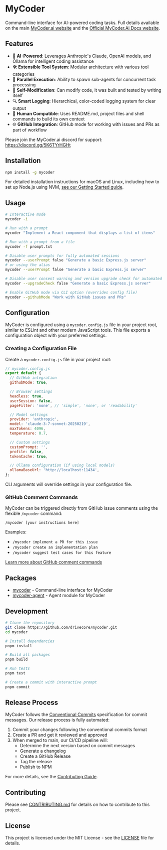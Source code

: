 # MyCoder

Command-line interface for AI-powered coding tasks. Full details available on the main [MyCoder.ai website](https://mycoder.ai) and the [Official MyCoder.Ai Docs website](https://docs.mycoder.ai).

## Features

- 🤖 **AI-Powered**: Leverages Anthropic's Claude, OpenAI models, and Ollama for intelligent coding assistance
- 🛠️ **Extensible Tool System**: Modular architecture with various tool categories
- 🔄 **Parallel Execution**: Ability to spawn sub-agents for concurrent task processing
- 📝 **Self-Modification**: Can modify code, it was built and tested by writing itself
- 🔍 **Smart Logging**: Hierarchical, color-coded logging system for clear output
- 👤 **Human Compatible**: Uses README.md, project files and shell commands to build its own context
- 🌐 **GitHub Integration**: GitHub mode for working with issues and PRs as part of workflow

Please join the MyCoder.ai discord for support: https://discord.gg/5K6TYrHGHt

## Installation

```bash
npm install -g mycoder
```

For detailed installation instructions for macOS and Linux, including how to set up Node.js using NVM, [see our Getting Started guide](https://docs.mycoder.ai/docs/getting-started/).

## Usage

```bash
# Interactive mode
mycoder -i

# Run with a prompt
mycoder "Implement a React component that displays a list of items"

# Run with a prompt from a file
mycoder -f prompt.txt

# Disable user prompts for fully automated sessions
mycoder --userPrompt false "Generate a basic Express.js server"
# or using the alias
mycoder --userPrompt false "Generate a basic Express.js server"

# Disable user consent warning and version upgrade check for automated environments
mycoder --upgradeCheck false "Generate a basic Express.js server"

# Enable GitHub mode via CLI option (overrides config file)
mycoder --githubMode "Work with GitHub issues and PRs"
```

## Configuration

MyCoder is configured using a `mycoder.config.js` file in your project root, similar to ESLint and other modern JavaScript tools. This file exports a configuration object with your preferred settings.

### Creating a Configuration File

Create a `mycoder.config.js` file in your project root:

```js
// mycoder.config.js
export default {
  // GitHub integration
  githubMode: true,

  // Browser settings
  headless: true,
  userSession: false,
  pageFilter: 'none', // 'simple', 'none', or 'readability'

  // Model settings
  provider: 'anthropic',
  model: 'claude-3-7-sonnet-20250219',
  maxTokens: 4096,
  temperature: 0.7,

  // Custom settings
  customPrompt: '',
  profile: false,
  tokenCache: true,

  // Ollama configuration (if using local models)
  ollamaBaseUrl: 'http://localhost:11434',
};
```

CLI arguments will override settings in your configuration file.

### GitHub Comment Commands

MyCoder can be triggered directly from GitHub issue comments using the flexible `/mycoder` command:

```
/mycoder [your instructions here]
```

Examples:

- `/mycoder implement a PR for this issue`
- `/mycoder create an implementation plan`
- `/mycoder suggest test cases for this feature`

[Learn more about GitHub comment commands](docs/github-comment-commands.md)

## Packages

- [mycoder](packages/cli) - Command-line interface for MyCoder
- [mycoder-agent](packages/agent) - Agent module for MyCoder

## Development

```bash
# Clone the repository
git clone https://github.com/drivecore/mycoder.git
cd mycoder

# Install dependencies
pnpm install

# Build all packages
pnpm build

# Run tests
pnpm test

# Create a commit with interactive prompt
pnpm commit
```

## Release Process

MyCoder follows the [Conventional Commits](https://www.conventionalcommits.org/) specification for commit messages. Our release process is fully automated:

1. Commit your changes following the conventional commits format
2. Create a PR and get it reviewed and approved
3. When merged to main, our CI/CD pipeline will:
   - Determine the next version based on commit messages
   - Generate a changelog
   - Create a GitHub Release
   - Tag the release
   - Publish to NPM

For more details, see the [Contributing Guide](CONTRIBUTING.md).

## Contributing

Please see [CONTRIBUTING.md](CONTRIBUTING.md) for details on how to contribute to this project.

## License

This project is licensed under the MIT License - see the [LICENSE](LICENSE) file for details.
